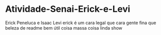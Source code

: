 # Atividade-Senai-Erick-e-Levi
Erick Peneluca e Isaac Levi
erick é um cara legal que cara gente fina
que beleza de readme bem útil
coisa massa coisa linda show